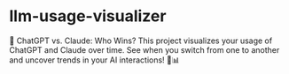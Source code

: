 # llm-usage-visualizer
🤖 ChatGPT vs. Claude: Who Wins? This project visualizes your usage of ChatGPT and Claude over time. See when you switch from one to another and uncover trends in your AI interactions! 🚀📊
